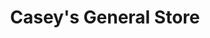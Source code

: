 ---
title: "Casey's General Store"
url: /prairie-du-chien/caseys-general-store/
shop: Lebensmittel
---